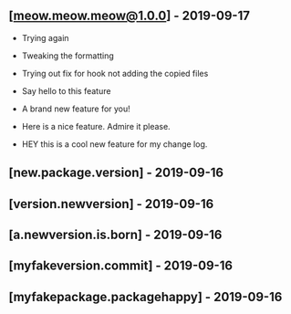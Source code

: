 

## [meow.meow.meow@1.0.0] - 2019-09-17

- Trying again

- Tweaking the formatting

- Trying out fix for hook not adding the copied files

- Say hello to this feature

- A brand new feature for you!

- Here is a nice feature. Admire it please.

- HEY this is a cool new feature for my change log.

## [new.package.version] - 2019-09-16

## [version.newversion] - 2019-09-16

## [a.newversion.is.born] - 2019-09-16

## [myfakeversion.commit] - 2019-09-16

## [myfakepackage.packagehappy] - 2019-09-16
